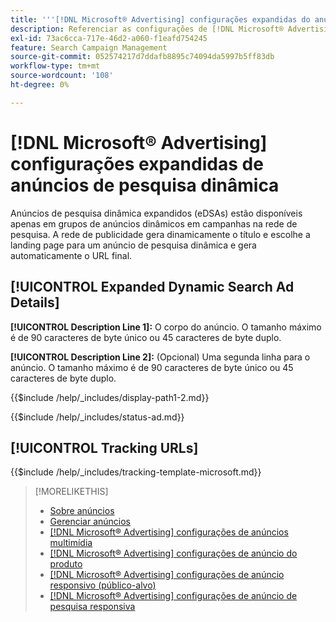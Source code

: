 ```yaml
---
title: '''[!DNL Microsoft® Advertising] configurações expandidas do anúncio de pesquisa dinâmica'
description: Referenciar as configurações de [!DNL Microsoft® Advertising] anúncios de pesquisa dinâmica expandidos.
exl-id: 73ac6cca-717e-46d2-a060-f1eafd754245
feature: Search Campaign Management
source-git-commit: 052574217d7ddafb8895c74094da5997b5ff83db
workflow-type: tm+mt
source-wordcount: '108'
ht-degree: 0%

---
```


# [!DNL Microsoft® Advertising] configurações expandidas de anúncios de pesquisa dinâmica

Anúncios de pesquisa dinâmica expandidos (eDSAs) estão disponíveis apenas em grupos de anúncios dinâmicos em campanhas na rede de pesquisa. A rede de publicidade gera dinamicamente o título e escolhe a landing page para um anúncio de pesquisa dinâmica e gera automaticamente o URL final.

## [!UICONTROL Expanded Dynamic Search Ad Details]

**[!UICONTROL Description Line 1]:** O corpo do anúncio. O tamanho máximo é de 90 caracteres de byte único ou 45 caracteres de byte duplo.

<!-- **[!UICONTROL Display Path 1]**, **[!UICONTROL Display Path 2]:** -->

**[!UICONTROL Description Line 2]:** (Opcional) Uma segunda linha para o anúncio. O tamanho máximo é de 90 caracteres de byte único ou 45 caracteres de byte duplo.

{{$include /help/_includes/display-path1-2.md}}

<!-- **[!UICONTROL Status]:** -->

{{$include /help/_includes/status-ad.md}}

## [!UICONTROL Tracking URLs]

<!-- **[!UICONTROL Tracking Template URl]:** -->

{{$include /help/_includes/tracking-template-microsoft.md}}

>[!MORELIKETHIS]
>
>* [Sobre anúncios](ad-about.md)
>* [Gerenciar anúncios](ad-manage.md)
>* [[!DNL Microsoft® Advertising] configurações de anúncios multimídia](ad-settings-microsoft-multimedia.md)
>* [[!DNL Microsoft® Advertising] configurações de anúncio do produto](ad-settings-microsoft-product.md)
>* [[!DNL Microsoft® Advertising] configurações de anúncio responsivo (público-alvo)](ad-settings-microsoft-responsive.md)
>* [[!DNL Microsoft® Advertising] configurações de anúncio de pesquisa responsiva](ad-settings-microsoft-rsa.md)
